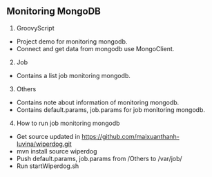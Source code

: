 Monitoring MongoDB  
----------------------------------------  
1. GroovyScript  
  - Project demo for monitoring mongodb.  
  - Connect and get data from mongodb use MongoClient.  

2. Job  
  - Contains a list job monitoring mongodb.  

3. Others  
  - Contains note about information of monitoring mongodb.  
  - Contains default.params, job.params for job monitoring mongodb.  

4. How to run job monitoring mongodb  
  - Get source updated in https://github.com/maixuanthanh-luvina/wiperdog.git  
  - mvn install source wiperdog  
  - Push default.params, job.params from /Others to /var/job/  
  - Run startWiperdog.sh  
